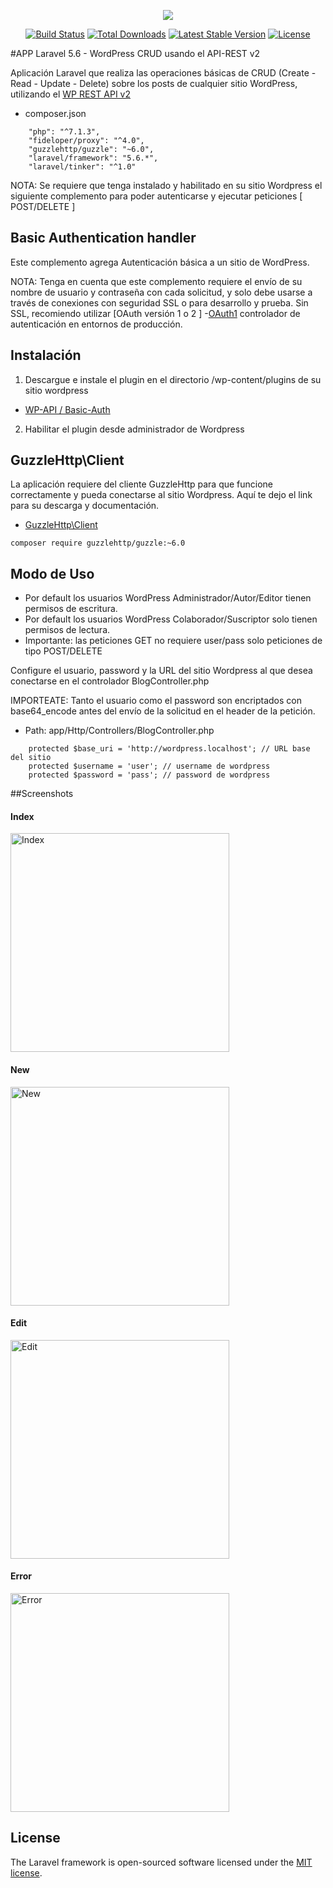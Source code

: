 <p align="center"><img src="https://laravel.com/assets/img/components/logo-laravel.svg"></p>

<p align="center">
<a href="https://travis-ci.org/laravel/framework"><img src="https://travis-ci.org/laravel/framework.svg" alt="Build Status"></a>
<a href="https://packagist.org/packages/laravel/framework"><img src="https://poser.pugx.org/laravel/framework/d/total.svg" alt="Total Downloads"></a>
<a href="https://packagist.org/packages/laravel/framework"><img src="https://poser.pugx.org/laravel/framework/v/stable.svg" alt="Latest Stable Version"></a>
<a href="https://packagist.org/packages/laravel/framework"><img src="https://poser.pugx.org/laravel/framework/license.svg" alt="License"></a>
</p>



#APP Laravel 5.6 - WordPress CRUD usando el API-REST v2

Aplicación Laravel que realiza las operaciones básicas de CRUD (Create - Read - Update - Delete) sobre los posts de cualquier sitio WordPress, utilizando el [WP REST API v2](http://v2.wp-api.org/)

- composer.json

```
    "php": "^7.1.3",
    "fideloper/proxy": "^4.0",
    "guzzlehttp/guzzle": "~6.0",
    "laravel/framework": "5.6.*",
    "laravel/tinker": "^1.0"
```

NOTA: Se requiere que tenga instalado y habilitado en su sitio Wordpress el siguiente complemento para poder autenticarse  y ejecutar peticiones [ POST/DELETE ]


## Basic Authentication handler


Este complemento agrega Autenticación básica a un sitio de WordPress.

NOTA: Tenga en cuenta que este complemento requiere el envío de su nombre de usuario y contraseña con cada
solicitud, y solo debe usarse a través de conexiones con seguridad SSL o para
desarrollo y prueba. Sin SSL, recomiendo utilizar 
[OAuth versión 1 o 2 ] -[OAuth1](https://github.com/WP-API/OAuth1)   controlador de autenticación en entornos de producción.

## Instalación

1. Descargue e instale el plugin en el directorio /wp-content/plugins de su sitio wordpress
 - [WP-API / Basic-Auth](https://github.com/WP-API/Basic-Auth)

2. Habilitar el plugin desde administrador de Wordpress


## GuzzleHttp\Client
La aplicación requiere del cliente GuzzleHttp para que funcione correctamente y pueda conectarse al sitio Wordpress.
Aquí te dejo el link para su descarga y documentación.

- [GuzzleHttp\Client](http://docs.guzzlephp.org/en/stable/overview.html)

```
composer require guzzlehttp/guzzle:~6.0
```

## Modo de Uso
- Por default los usuarios WordPress Administrador/Autor/Editor tienen permisos de escritura.
- Por default los usuarios WordPress Colaborador/Suscriptor solo tienen permisos de lectura. 
- Importante: las peticiones GET no requiere user/pass solo peticiones de tipo POST/DELETE

Configure el usuario, password y la URL del sitio Wordpress al que desea conectarse en el controlador BlogController.php

IMPORTEATE: Tanto el usuario como el password son encriptados con base64_encode antes del envío de la solicitud en el header de la petición. 

- Path: app/Http/Controllers/BlogController.php

```
    protected $base_uri = 'http://wordpress.localhost'; // URL base del sitio
    protected $username = 'user'; // username de wordpress
    protected $password = 'pass'; // password de wordpress
```

##Screenshots

#### Index

<img src="http://miguelzdanovich.com/img/demo-app-laravel/index.png" width="350" alt="Index">

#### New

<img src="http://miguelzdanovich.com/img/demo-app-laravel/new.png" width="350" alt="New">

#### Edit

<img src="http://miguelzdanovich.com/img/demo-app-laravel/edit.png" width="350" alt="Edit">

#### Error

<img src="http://miguelzdanovich.com/img/demo-app-laravel/error.png" width="350" alt="Error">

## License

The Laravel framework is open-sourced software licensed under the [MIT license](https://opensource.org/licenses/MIT).
